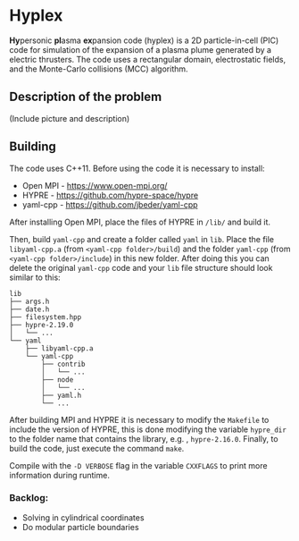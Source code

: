 # Hyplex

**Hy**personic **pl**asma **ex**pansion code (hyplex) is a 2D particle-in-cell (PIC) code for simulation of the expansion of a plasma plume generated by a electric thrusters. The code uses a rectangular domain, electrostatic fields, and the Monte-Carlo collisions (MCC) algorithm. 

## Description of the problem

(Include picture and description)


## Building

The code uses C++11. Before using the code it is necessary to install:

- Open MPI - https://www.open-mpi.org/
- HYPRE - https://github.com/hypre-space/hypre
- yaml-cpp - https://github.com/jbeder/yaml-cpp

After installing Open MPI, place the files of HYPRE in `/lib/` and build it.

Then, build `yaml-cpp` and create a folder called `yaml` in `lib`. Place the file `libyaml-cpp.a` (from `<yaml-cpp folder>/build`) and the folder `yaml-cpp` (from `<yaml-cpp folder>/include`) in this new folder. After doing this you can delete the original `yaml-cpp` code and your `lib` file structure should look similar to this:

```
lib
├── args.h
├── date.h
├── filesystem.hpp
├── hypre-2.19.0
│   └── ...
└── yaml
    ├── libyaml-cpp.a
    └── yaml-cpp
        ├── contrib
        │   └── ...
        ├── node
        │   └── ...
        ├── yaml.h
        └── ...
```

After building MPI and HYPRE it is necessary to modify the `Makefile` to include the version of HYPRE, this is done modifying the variable `hypre_dir`  to the folder name that contains the library, e.g. , `hypre-2.16.0`. Finally, to build the code, just execute the command `make`. 

Compile with the `-D VERBOSE` flag in the variable `CXXFLAGS` to print more information during runtime.


### Backlog:

- Solving in cylindrical coordinates
- Do modular particle boundaries 
